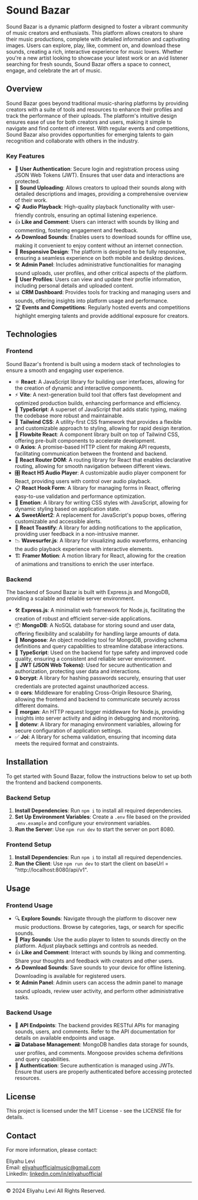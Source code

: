 # Sound Bazar

Sound Bazar is a dynamic platform designed to foster a vibrant community of music creators and enthusiasts. This platform allows creators to share their music productions, complete with detailed information and captivating images. Users can explore, play, like, comment on, and download these sounds, creating a rich, interactive experience for music lovers. Whether you're a new artist looking to showcase your latest work or an avid listener searching for fresh sounds, Sound Bazar offers a space to connect, engage, and celebrate the art of music.

## Overview

Sound Bazar goes beyond traditional music-sharing platforms by providing creators with a suite of tools and resources to enhance their profiles and track the performance of their uploads. The platform's intuitive design ensures ease of use for both creators and users, making it simple to navigate and find content of interest. With regular events and competitions, Sound Bazar also provides opportunities for emerging talents to gain recognition and collaborate with others in the industry.

### Key Features

- 🎯 **User Authentication**: Secure login and registration process using JSON Web Tokens (JWT). Ensures that user data and interactions are protected.
- 🎵 **Sound Uploading**: Allows creators to upload their sounds along with detailed descriptions and images, providing a comprehensive overview of their work.
- 🎧 **Audio Playback**: High-quality playback functionality with user-friendly controls, ensuring an optimal listening experience.
- 👍 **Like and Comment**: Users can interact with sounds by liking and commenting, fostering engagement and feedback.
- 📥 **Download Sounds**: Enables users to download sounds for offline use, making it convenient to enjoy content without an internet connection.
- 📱 **Responsive Design**: The platform is designed to be fully responsive, ensuring a seamless experience on both mobile and desktop devices.
- 🛠️ **Admin Panel**: Includes administrative functionalities for managing sound uploads, user profiles, and other critical aspects of the platform.
- 👤 **User Profiles**: Users can view and update their profile information, including personal details and uploaded content.
- 📊 **CRM Dashboard**: Provides tools for tracking and managing users and sounds, offering insights into platform usage and performance.
- 🏆 **Events and Competitions**: Regularly hosted events and competitions highlight emerging talents and provide additional exposure for creators.

## Technologies

### Frontend

Sound Bazar's frontend is built using a modern stack of technologies to ensure a smooth and engaging user experience.

- ⚛️ **React**: A JavaScript library for building user interfaces, allowing for the creation of dynamic and interactive components.
- ⚡ **Vite**: A next-generation build tool that offers fast development and optimized production builds, enhancing performance and efficiency.
- 📝 **TypeScript**: A superset of JavaScript that adds static typing, making the codebase more robust and maintainable.
- 🌟 **Tailwind CSS**: A utility-first CSS framework that provides a flexible and customizable approach to styling, allowing for rapid design iteration.
- 🧩 **Flowbite React**: A component library built on top of Tailwind CSS, offering pre-built components to accelerate development.
- 🌐 **Axios**: A promise-based HTTP client for making API requests, facilitating communication between the frontend and backend.
- 🚀 **React Router DOM**: A routing library for React that enables declarative routing, allowing for smooth navigation between different views.
- 🎛️ **React H5 Audio Player**: A customizable audio player component for React, providing users with control over audio playback.
- 📋 **React Hook Form**: A library for managing forms in React, offering easy-to-use validation and performance optimization.
- 🎨 **Emotion**: A library for writing CSS styles with JavaScript, allowing for dynamic styling based on application state.
- ⚠️ **SweetAlert2**: A replacement for JavaScript's popup boxes, offering customizable and accessible alerts.
- 📣 **React Toastify**: A library for adding notifications to the application, providing user feedback in a non-intrusive manner.
- 📉 **Wavesurfer.js**: A library for visualizing audio waveforms, enhancing the audio playback experience with interactive elements.
- 🏗️ **Framer Motion**: A motion library for React, allowing for the creation of animations and transitions to enrich the user interface.

### Backend

The backend of Sound Bazar is built with Express.js and MongoDB, providing a scalable and reliable server environment.

- 🛠️ **Express.js**: A minimalist web framework for Node.js, facilitating the creation of robust and efficient server-side applications.
- 📦 **MongoDB**: A NoSQL database for storing sound and user data, offering flexibility and scalability for handling large amounts of data.
- 🧩 **Mongoose**: An object modeling tool for MongoDB, providing schema definitions and query capabilities to streamline database interactions.
- 📝 **TypeScript**: Used on the backend for type safety and improved code quality, ensuring a consistent and reliable server environment.
- 🔐 **JWT (JSON Web Tokens)**: Used for secure authentication and authorization, protecting user data and interactions.
- 🔒 **bcrypt**: A library for hashing passwords securely, ensuring that user credentials are protected against unauthorized access.
- 🌐 **cors**: Middleware for enabling Cross-Origin Resource Sharing, allowing the frontend and backend to communicate securely across different domains.
- 📜 **morgan**: An HTTP request logger middleware for Node.js, providing insights into server activity and aiding in debugging and monitoring.
- 🔧 **dotenv**: A library for managing environment variables, allowing for secure configuration of application settings.
- ✅ **Joi**: A library for schema validation, ensuring that incoming data meets the required format and constraints.

## Installation

To get started with Sound Bazar, follow the instructions below to set up both the frontend and backend components.

### Backend Setup

1. **Install Dependencies**: Run `npm i` to install all required dependencies.
2. **Set Up Environment Variables**: Create a `.env` file based on the provided `.env.example` and configure your environment variables.
3. **Run the Server**: Use `npm run dev` to start the server on port 8080.

### Frontend Setup

1. **Install Dependencies**: Run `npm i` to install all required dependencies.
2. **Run the Client**: Use `npm run dev` to start the client on baseUrl = "http://localhost:8080/api/v1".

## Usage

### Frontend Usage

- 🔍 **Explore Sounds**: Navigate through the platform to discover new music productions. Browse by categories, tags, or search for specific sounds.
- 🎵 **Play Sounds**: Use the audio player to listen to sounds directly on the platform. Adjust playback settings and controls as needed.
- 👍 **Like and Comment**: Interact with sounds by liking and commenting. Share your thoughts and feedback with creators and other users.
- 📥 **Download Sounds**: Save sounds to your device for offline listening. Downloading is available for registered users.
- 🛠️ **Admin Panel**: Admin users can access the admin panel to manage sound uploads, review user activity, and perform other administrative tasks.

### Backend Usage

- 📡 **API Endpoints**: The backend provides RESTful APIs for managing sounds, users, and comments. Refer to the API documentation for details on available endpoints and usage.
- 🗃️ **Database Management**: MongoDB handles data storage for sounds, user profiles, and comments. Mongoose provides schema definitions and query capabilities.
- 🔐 **Authentication**: Secure authentication is managed using JWTs. Ensure that users are properly authenticated before accessing protected resources.

## License

This project is licensed under the MIT License - see the LICENSE file for details.

## Contact

For more information, please contact:

Eliyahu Levi  
Email: [eliyahuofficialmusic@gmail.com](mailto:eliyahuofficialmusic@gmail.com)  
LinkedIn: [linkedin.com/in/eliyahuofficial](https://www.linkedin.com/in/eliyahuofficial/)

---

© 2024 Eliyahu Levi All Rights Reserved.
